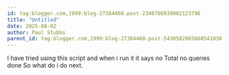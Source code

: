 ```yaml
---
id: tag:blogger.com,1999:blog-27384460.post-2348786939902123796
title: "Untitled"
date: 2025-08-02
author: Paul Stubbs
parent_id: tag:blogger.com,1999:blog-27384460.post-5430582065668541030
---
```


I have tried using this script and when i run it it says no Total no queries done
So what do i do next.